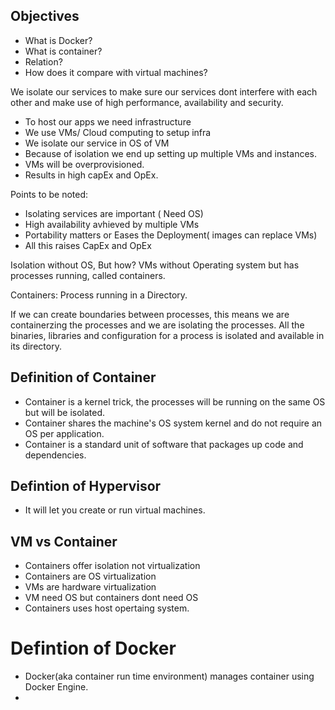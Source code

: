 ## Objectives
- What is Docker?
- What is container?
- Relation?
- How does it compare with virtual machines?

We isolate our services to make sure our services dont interfere with each other and make use of high performance, availability and security.
- To host our apps we need infrastructure
- We use VMs/ Cloud computing to setup infra
- We isolate our service in OS of VM
- Because of isolation we end up setting up multiple VMs and instances.
- VMs will be overprovisioned.
- Results in high capEx and OpEx.

Points to be noted:
- Isolating services are important ( Need OS)
- High availability avhieved by multiple VMs
- Portability matters or Eases the Deployment( images can replace VMs)
- All this raises CapEx and OpEx

Isolation without OS, But how?
VMs without Operating system but has processes running, called containers.

Containers: Process running in a Directory.

If we can create boundaries between processes, this means we are containerzing the processes and we are isolating the processes.
All the binaries, libraries and configuration for a process is isolated and available in its directory.

## Definition of Container
- Container is a kernel trick, the processes will be running on the same OS but will be isolated. 
- Container shares the machine's OS system kernel and do not require an OS per application.
- Container is a standard unit of software that packages up code and dependencies.

## Defintion of Hypervisor
- It will let you create or run virtual machines.

## VM vs Container
- Containers offer isolation not virtualization
- Containers are OS virtualization
- VMs are hardware virtualization
- VM need OS but containers dont need OS
- Containers uses host opertaing system.

# Defintion of Docker
- Docker(aka container run time environment) manages container using Docker Engine.
- 
